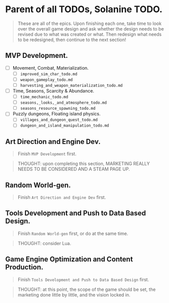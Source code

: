 # Parent of all TODOs, Solanine TODO.

> These are all of the epics. Upon finishing each one, take time to look over the overall
> game design and ask whether the design needs to be revised due to what was created or what.
> Then redesign what needs to be redesigned, then continue to the next section!


## MVP Development.

- [ ] Movement, Combat, Materialization.
    - [ ] `improved_sim_char_todo.md`
    - [ ] `weapon_gameplay_todo.md`
    - [ ] `harvesting_and_weapon_materialization_todo.md`
- [ ] Time, Seasons, Scarcity & Abundance.
    - [ ] `time_mechanic_todo.md`
    - [ ] `seasons,_looks,_and_atmosphere_todo.md`
    - [ ] `seasons_resource_spawning_todo.md`
- [ ] Puzzly dungeons, Floating island physics.
    - [ ] `villages_and_dungeon_quest_todo.md`
    - [ ] `dungeon_and_island_manipulation_todo.md`

## Art Direction and Engine Dev.

> Finish `MVP Development` first.

> THOUGHT: upon completing this section, MARKETING REALLY NEEDS TO BE CONSIDERED AND A STEAM PAGE UP.


## Random World-gen.

> Finish `Art Direction and Engine Dev` first.


## Tools Development and Push to Data Based Design.

> Finish `Random World-gen` first, or do at the same time.

> THOUGHT: consider Lua.


## Game Engine Optimization and Content Production.

> Finish `Tools Development and Push to Data Based Design` first.

> THOUGHT: at this point, the scope of the game should be set, the marketing done little by little, and the vision locked in.
